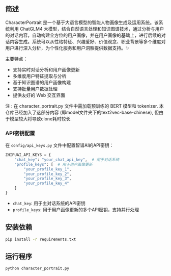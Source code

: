 ## 简述
CharacterPortrait 是一个基于大语言模型的智能人物画像生成及运用系统。该系统利用 ChatGLM4 大模型，结合自然语言处理和知识图谱技术，通过分析与用户的对话内容，自动构建全方位的用户画像，并在用户画像的基础上，进行后续的对话内容生成。系统可以从性格特征、兴趣爱好、价值观念、职业背景等多个维度对用户进行深入分析，为个性化服务和用户洞察提供数据支持。✨

主要特点：
- 支持实时对话分析和用户画像更新
- 多维度用户特征提取与分析
- 基于知识图谱的用户画像构建
- 支持批量用户数据处理
- 提供友好的 Web 交互界面

注 : 在 character_portrait.py 文件中需加载预训练的 BERT 模型和 tokenizer. 本仓库已经加入了这部分内容 (即model文件夹下的text2vec-base-chinese), 但由于模型较大将导致clone耗时较长. 

### API密钥配置
在 `config/api_keys.py` 文件中配置智谱AI的API密钥：
```python
ZHIPUAI_API_KEYS = {
    "chat_key": "your_chat_api_key",  # 用于对话系统
    "profile_keys": [  # 用于用户画像更新
        "your_profile_key_1",
        "your_profile_key_2",
        "your_profile_key_3",
        "your_profile_key_4"
    ]
}
```

- `chat_key`: 用于主对话系统的API密钥
- `profile_keys`: 用于用户画像更新的多个API密钥，支持并行处理

## 安装依赖
```bash
pip install -r requirements.txt
```

## 运行程序
```bash
python character_portrait.py
```